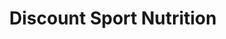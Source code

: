 ---
title: "Discount Sport Nutrition"
url: /denton/discount-sport-nutrition/
shop: Nahrungsergänzung
---